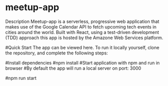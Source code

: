 # meetup-app

Description
Meetup-app is a serverless, progressive web application that makes use of the Google Calendar API to fetch upcoming tech events in cities around the world. Built with React, using a test-driven development (TDD) approach this app is hosted by the Amazone Web Services platform.



#Quick Start
The app can be viewed here. To run it locally yourself, clone the repository, and complete the following steps:

#Install dependencies
#npm install
#Start application with npm and run in browser
#By default the app will run a local server on port: 3000

#npm run start
